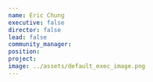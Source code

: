 ```yaml
---
name: Eric Chung
executive: false
director: false
lead: false
community_manager: 
position:  
project:  
image: ../assets/default_exec_image.png
---
```

